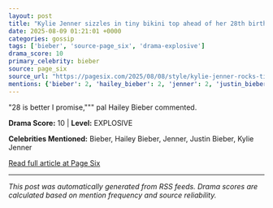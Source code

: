 ```yaml
---
layout: post
title: "Kylie Jenner sizzles in tiny bikini top ahead of her 28th birthday"""
date: 2025-08-09 01:21:01 +0000
categories: gossip
tags: ['bieber', 'source-page_six', 'drama-explosive']
drama_score: 10
primary_celebrity: bieber
source: page_six
source_url: "https://pagesix.com/2025/08/08/style/kylie-jenner-rocks-tiny-bikini-top-ahead-of-28th-birthday/"""
mentions: {'bieber': 2, 'hailey_bieber': 2, 'jenner': 2, 'justin_bieber': 2, 'kylie_jenner': 2}
---
```


"28 is better I promise,""" pal Hailey Bieber commented.

**Drama Score:** 10 | **Level:** EXPLOSIVE

**Celebrities Mentioned:** Bieber, Hailey Bieber, Jenner, Justin Bieber, Kylie Jenner

[Read full article at Page Six](https://pagesix.com/2025/08/08/style/kylie-jenner-rocks-tiny-bikini-top-ahead-of-28th-birthday/)

---
*This post was automatically generated from RSS feeds. Drama scores are calculated based on mention frequency and source reliability.*
